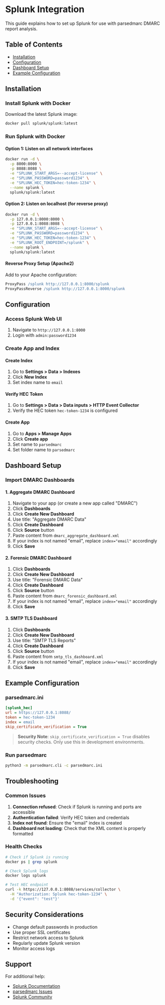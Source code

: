 # Splunk Integration

This guide explains how to set up Splunk for use with parsedmarc DMARC report analysis.

## Table of Contents

- [Installation](#installation)
- [Configuration](#configuration)
- [Dashboard Setup](#dashboard-setup)
- [Example Configuration](#example-configuration)

## Installation

### Install Splunk with Docker

Download the latest Splunk image:

```bash
docker pull splunk/splunk:latest
```

### Run Splunk with Docker

#### Option 1: Listen on all network interfaces

```bash
docker run -d \
  -p 8000:8000 \
  -p 8088:8088 \
  -e "SPLUNK_START_ARGS=--accept-license" \
  -e "SPLUNK_PASSWORD=password1234" \
  -e "SPLUNK_HEC_TOKEN=hec-token-1234" \
  --name splunk \
  splunk/splunk:latest
```

#### Option 2: Listen on localhost (for reverse proxy)

```bash
docker run -d \
  -p 127.0.0.1:8000:8000 \
  -p 127.0.0.1:8088:8088 \
  -e "SPLUNK_START_ARGS=--accept-license" \
  -e "SPLUNK_PASSWORD=password1234" \
  -e "SPLUNK_HEC_TOKEN=hec-token-1234" \
  -e "SPLUNK_ROOT_ENDPOINT=/splunk" \
  --name splunk \
  splunk/splunk:latest
```

#### Reverse Proxy Setup (Apache2)

Add to your Apache configuration:

```apache
ProxyPass /splunk http://127.0.0.1:8000/splunk
ProxyPassReverse /splunk http://127.0.0.1:8000/splunk
```

## Configuration

### Access Splunk Web UI

1. Navigate to `http://127.0.0.1:8000`
2. Login with `admin:password1234`

### Create App and Index

#### Create Index

1. Go to **Settings > Data > Indexes**
2. Click **New Index**
3. Set index name to `email`

#### Verify HEC Token

1. Go to **Settings > Data > Data inputs > HTTP Event Collector**
2. Verify the HEC token `hec-token-1234` is configured

#### Create App

1. Go to **Apps > Manage Apps**
2. Click **Create app**
3. Set name to `parsedmarc`
4. Set folder name to `parsedmarc`

## Dashboard Setup

### Import DMARC Dashboards

#### 1. Aggregate DMARC Dashboard

1. Navigate to your app (or create a new app called "DMARC")
2. Click **Dashboards**
3. Click **Create New Dashboard**
4. Use title: "Aggregate DMARC Data"
5. Click **Create Dashboard**
6. Click **Source** button
7. Paste content from `dmarc_aggregate_dashboard.xml`
8. If your index is not named "email", replace `index="email"` accordingly
9. Click **Save**

#### 2. Forensic DMARC Dashboard

1. Click **Dashboards**
2. Click **Create New Dashboard**
3. Use title: "Forensic DMARC Data"
4. Click **Create Dashboard**
5. Click **Source** button
6. Paste content from `dmarc_forensic_dashboard.xml`
7. If your index is not named "email", replace `index="email"` accordingly
8. Click **Save**

#### 3. SMTP TLS Dashboard

1. Click **Dashboards**
2. Click **Create New Dashboard**
3. Use title: "SMTP TLS Reports"
4. Click **Create Dashboard**
5. Click **Source** button
6. Paste content from `smtp_tls_dashboard.xml`
7. If your index is not named "email", replace `index="email"` accordingly
8. Click **Save**

## Example Configuration

### parsedmarc.ini

```ini
[splunk_hec]
url = https://127.0.0.1:8088/
token = hec-token-1234
index = email
skip_certificate_verification = True
```

> **Security Note**: `skip_certificate_verification = True` disables security checks. Only use this in development environments.

### Run parsedmarc

```bash
python3 -m parsedmarc.cli -c parsedmarc.ini
```

## Troubleshooting

### Common Issues

1. **Connection refused**: Check if Splunk is running and ports are accessible
2. **Authentication failed**: Verify HEC token and credentials
3. **Index not found**: Ensure the "email" index is created
4. **Dashboard not loading**: Check that the XML content is properly formatted

### Health Checks

```bash
# Check if Splunk is running
docker ps | grep splunk

# Check Splunk logs
docker logs splunk

# Test HEC endpoint
curl -k https://127.0.0.1:8088/services/collector \
  -H "Authorization: Splunk hec-token-1234" \
  -d '{"event": "test"}'
```

## Security Considerations

- Change default passwords in production
- Use proper SSL certificates
- Restrict network access to Splunk
- Regularly update Splunk version
- Monitor access logs

## Support

For additional help:

- [Splunk Documentation](https://docs.splunk.com/)
- [parsedmarc Issues](https://github.com/domainaware/parsedmarc/issues)
- [Splunk Community](https://community.splunk.com/)
